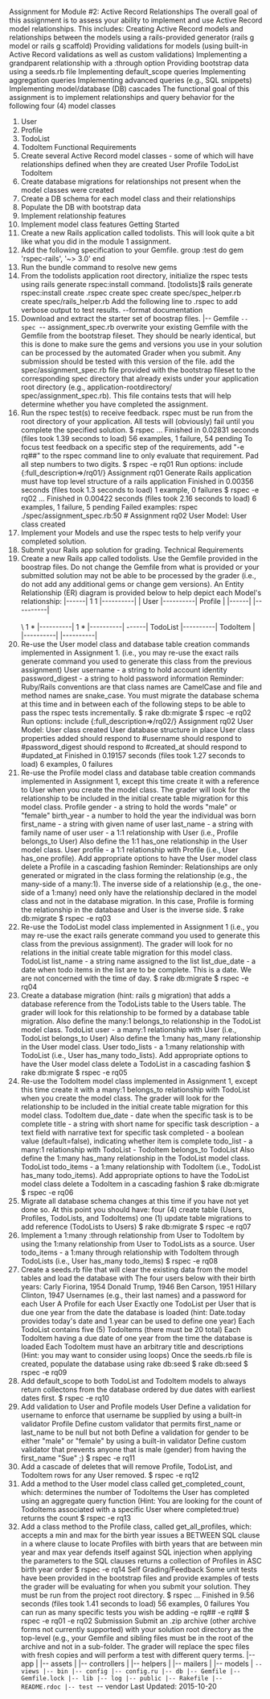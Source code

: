 Assignment for Module #2: Active Record Relationships
The overall goal of this assignment is to assess your ability to implement and use Active Record model relationships. This
includes:
Creating Active Record models and relationships between the models using a rails-provided generator (rails g model
or rails g scaffold)
Providing validations for models (using built-in Active Record validations as well as custom validations)
Implementing a grandparent relationship with a :through option
Providing bootstrap data using a seeds.rb file
Implementing default_scope queries
Implementing aggregation queries
Implementing advanced queries (e.g., SQL snippets)
Implementing model/database (DB) cascades
The functional goal of this assignment is to implement relationships and query behavior for the following four (4) model
classes
1. User
2. Profile
3. TodoList
4. TodoItem
Functional Requirements
1. Create several Active Record model classes - some of which will have relationships defined when they are created
User
Profile
TodoList
TodoItem
2. Create database migrations for relationships not present when the model classes were created
3. Create a DB schema for each model class and their relationships
4. Populate the DB with bootstrap data
5. Implement relationship features
6. Implement model class features
Getting Started
1. Create a new Rails application called todolists. This will look quite a bit like what you did in the module 1 assignment.
2. Add the following specification to your Gemfile.
group :test do
gem 'rspec-rails', '~> 3.0'
end
3. Run the bundle command to resolve new gems
4. From the todolists application root directory, initialize the rspec tests using rails generate rspec:install command.
[todolists]$ rails generate rspec:install
create .rspec
create spec
create spec/spec_helper.rb
create spec/rails_helper.rb
Add the following line to .rspec to add verbose output to test results.
--format documentation
5. Download and extract the starter set of boostrap files.
|-- Gemfile
`-- spec
`-- assignment_spec.rb
overwrite your existing Gemfile with the Gemfile from the bootstrap fileset. They should be nearly identical, but
this is done to make sure the gems and versions you use in your solution can be processed by the automated
Grader when you submit. Any submission should be tested with this version of the file.
add the spec/assignment_spec.rb file provided with the bootstrap fileset to the corresponding spec directory
that already exists under your application root directory (e.g., application-rootdirectory/
spec/assignment_spec.rb). This file contains tests that will help determine whether you have
completed the assignment.
6. Run the rspec test(s) to receive feedback. rspec must be run from the root directory of your application. All tests will
(obviously) fail until you complete the specified solution.
$ rspec
...
Finished in 0.02831 seconds (files took 1.39 seconds to load)
56 examples, 1 failure, 54 pending
To focus test feedback on a specific step of the requirements, add "-e rq##" to the rspec command line to only
evaluate that requirement. Pad all step numbers to two digits.
$ rspec -e rq01
Run options: include {:full_description=>/rq01/}
Assignment
rq01
Generate Rails application
must have top level structure of a rails application
Finished in 0.00356 seconds (files took 1.3 seconds to load)
1 example, 0 failures
$ rspec -e rq02
...
Finished in 0.00422 seconds (files took 2.16 seconds to load)
6 examples, 1 failure, 5 pending
Failed examples:
rspec ./spec/assignment_spec.rb:50 # Assignment rq02 User Model: User class created
7. Implement your Models and use the rspec tests to help verify your completed solution.
8. Submit your Rails app solution for grading.
Technical Requirements
1. Create a new Rails app called todolists. Use the Gemfile provided in the boostrap files. Do not change the Gemfile
from what is provided or your submitted solution may not be able to be processed by the grader (i.e., do not add any
additional gems or change gem versions).
An Entity Relationship (ER) diagram is provided below to help depict each Model's relationship:
|------| 1 1 |----------|
| User |----------| Profile |
|------| |----------|
\
\
\ 1 * |----------| 1 * |----------|
\------| TodoList |----------| TodoItem |
|----------| |----------|
2. Re-use the User model class and database table creation commands implemented in Assignment 1. (i.e., you may
re-use the exact rails generate command you used to generate this class from the previous assignment)
User
username - a string to hold account identity
password_digest - a string to hold password information
Reminder: Ruby/Rails conventions are that class names are CamelCase and file and method names are
snake_case.
You must migrate the database schema at this time and in between each of the following steps to be able to pass the
rspec tests incrementally.
$ rake db:migrate
$ rspec -e rq02
Run options: include {:full_description=>/rq02/}
Assignment
rq02
User Model:
User class created
User database structure in place
User class properties added
should respond to #username
should respond to #password_digest
should respond to #created_at
should respond to #updated_at
Finished in 0.19157 seconds (files took 1.27 seconds to load)
6 examples, 0 failures
3. Re-use the Profile model class and database table creation commands implemented in Assignment 1, except this
time create it with a reference to User when you create the model class. The grader will look for the relationship to be
included in the initial create table migration for this model class.
Profile
gender - a string to hold the words "male" or "female"
birth_year - a number to hold the year the individual was born
first_name - a string with given name of user
last_name - a string with family name of user
user - a 1:1 relationship with User (i.e., Profile belongs_to User)
Also define the 1:1 has_one relationship in the User model class.
User
profile - a 1:1 relationship with Profile (i.e., User has_one profile). Add appropriate options to have the
User model class delete a Profile in a cascading fashion
Reminder: Relationships are only generated or migrated in the class forming the relationship (e.g., the many-side of
a many:1). The inverse side of a relationship (e.g., the one-side of a 1:many) need only have the relationship
declared in the model class and not in the database migration. In this case, Profile is forming the relationship in the
database and User is the inverse side.
$ rake db:migrate
$ rspec -e rq03
4. Re-use the TodoList model class implemented in Assignment 1 (i.e., you may re-use the exact rails generate
command you used to generate this class from the previous assignment). The grader will look for no relations in the
initial create table migration for this model class.
TodoList
list_name - a string name assigned to the list
list_due_date - a date when todo items in the list are to be complete. This is a date. We are not
concerned with the time of day.
$ rake db:migrate
$ rspec -e rq04
5. Create a database migration (hint: rails g migration) that adds a database reference from the TodoLists table to the
Users table. The grader will look for this relationship to be formed by a database table migration.
Also define the many:1 belongs_to relationship in the TodoList model class.
TodoList
user - a many:1 relationship with User (i.e., TodoList belongs_to User)
Also define the 1:many has_many relationship in the User model class.
User
todo_lists - a 1:many relationship with TodoList (i.e., User has_many todo_lists). Add appropriate
options to have the User model class delete a TodoList in a cascading fashion
$ rake db:migrate
$ rspec -e rq05
6. Re-use the TodoItem model class implemented in Assignment 1, except this time create it with a many:1 belongs_to
relationship with TodoList when you create the model class. The grader will look for the relationship to be included in
the initial create table migration for this model class.
TodoItem
due_date - date when the specific task is to be complete
title - a string with short name for specific task
description - a text field with narrative text for specific task
completed - a boolean value (default=false), indicating whether item is complete
todo_list - a many:1 relationship with TodoList - TodoItem belongs_to TodoList
Also define the 1:many has_many relationship in the TodoList model class.
TodoList
todo_items - a 1:many relationship with TodoItem (i.e., TodoList has_many todo_items). Add
appropriate options to have the TodoList model class delete a TodoItem in a cascading fashion
$ rake db:migrate
$ rspec -e rq06
7. Migrate all database schema changes at this time if you have not yet done so. At this point you should have:
four (4) create table (Users, Profiles, TodoLists, and TodoItems)
one (1) update table migrations to add reference (TodoLists to Users)
$ rake db:migrate
$ rspec -e rq07
8. Implement a 1:many :through relationship from User to TodoItem by using the 1:many relationship from User to
TodoLists as a source.
User
todo_items - a 1:many through relationship with TodoItem through TodoLists (i.e., User has_many
todo_items)
$ rspec -e rq08
9. Create a seeds.rb file that will clear the existing data from the model tables and load the database with
The four users below with their birth years:
Carly Fiorina, 1954
Donald Trump, 1946
Ben Carson, 1951
Hillary Clinton, 1947
Usernames (e.g., their last names) and a password for each User
A Profile for each User
Exactly one TodoList per User that is due one year from the date the database is loaded
(hint: Date.today provides today's date and 1.year can be used to define one year)
Each TodoList contains five (5) TodoItems (there must be 20 total)
Each TodoItem having a due date of one year from the time the database is loaded
Each TodoItem must have an arbitrary title and descriptions
(Hint: you may want to consider using loops)
Once the seeds.rb file is created, populate the database using rake db:seed
$ rake db:seed
$ rspec -e rq09
10. Add default_scope to both TodoList and TodoItem models to always return collectons from the database ordered by
due dates with earliest dates first.
$ rspec -e rq10
11. Add validation to User and Profile models
User
Define a validation for username to enforce that username be supplied by using a built-in validator
Profile
Define custom validator that permits first_name or last_name to be null but not both
Define a validation for gender to be either "male" or "female" by using a built-in validator
Define custom validator that prevents anyone that is male (gender) from having the first_name "Sue" ;)
$ rspec -e rq11
12. Add a cascade of deletes that will remove Profile, TodoList, and TodoItem rows for any User removed.
$ rspec -e rq12
13. Add a method to the User model class called get_completed_count, which:
determines the number of TodoItems the User has completed using an aggregate query function
(Hint: You are looking for the count of TodoItems associated with a specific User where
completed:true)
returns the count
$ rspec -e rq13
14. Add a class method to the Profile class, called get_all_profiles, which:
accepts a min and max for the birth year
issues a BETWEEN SQL clause in a where clause to locate Profiles with birth years that are between min
year and max year
defends itself against SQL injection when applying the parameters to the SQL clauses
returns a collection of Profiles in ASC birth year order
$ rspec -e rq14
Self Grading/Feedback
Some unit tests have been provided in the bootstrap files and provide examples of tests the grader will be evaluating for
when you submit your solution. They must be run from the project root directory.
$ rspec
...
Finished in 9.56 seconds (files took 1.41 seconds to load)
56 examples, 0 failures
You can run as many specific tests you wish be adding -e rq## -e rq##
$ rspec -e rq01 -e rq02
Submission
Submit an .zip archive (other archive forms not currently supported) with your solution root directory as the top-level (e.g.,
your Gemfile and sibling files must be in the root of the archive and not in a sub-folder. The grader will replace the spec files
with fresh copies and will perform a test with different query terms.
|-- app
| |-- assets
| |-- controllers
| |-- helpers
| |-- mailers
| |-- models
| `-- views
|-- bin
|-- config
|-- config.ru
|-- db
|-- Gemfile
|-- Gemfile.lock
|-- lib
|-- log
|-- public
|-- Rakefile
|-- README.rdoc
|-- test
`-- vendor
Last Updated: 2015-10-20
